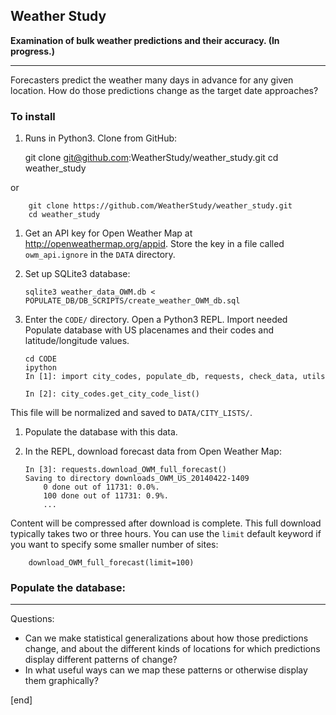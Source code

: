## Weather Study

**Examination of bulk weather predictions and their accuracy. (In progress.)**

---

Forecasters predict the weather many days in advance for any given location. How do those predictions change as the target date approaches?

### To install

1. Runs in Python3. Clone from GitHub:

    git clone git@github.com:WeatherStudy/weather_study.git
        cd weather_study

  or 

        git clone https://github.com/WeatherStudy/weather_study.git
        cd weather_study

1.  Get an API key for Open Weather Map at http://openweathermap.org/appid. Store the key in a file called `owm_api.ignore` in the `DATA` directory. 

1.  Set up SQLite3 database:

        sqlite3 weather_data_OWM.db < POPULATE_DB/DB_SCRIPTS/create_weather_OWM_db.sql

1.  Enter the `CODE/` directory. Open a Python3 REPL. Import needed Populate database with US placenames and their codes and latitude/longitude values.

        cd CODE
        ipython
        In [1]: import city_codes, populate_db, requests, check_data, utils
        
        In [2]: city_codes.get_city_code_list()

  This file will be normalized and saved to `DATA/CITY_LISTS/`.

1.  Populate the database with this data.

1.  In the REPL, download forecast data from Open Weather Map:

        In [3]: requests.download_OWM_full_forecast()
        Saving to directory downloads_OWM_US_20140422-1409
            0 done out of 11731: 0.0%.
            100 done out of 11731: 0.9%.
            ...

  Content will be compressed after download is complete. This full download typically takes two or three hours. You can use the `limit` default keyword if you want to specify some smaller number of sites:

        download_OWM_full_forecast(limit=100)

    

### Populate the database:

---

Questions:

 * Can we make statistical generalizations about how those predictions change, and about the different kinds of locations for which predictions display different patterns of change?
 * In what useful ways can we map these patterns or otherwise display them graphically?

[end]
